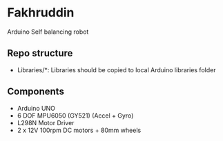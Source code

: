 Fakhruddin
======

Arduino Self balancing robot

Repo structure
--------------
* Libraries/*: Libraries should be copied to local Arduino libraries folder

Components
----------
* Arduino UNO
* 6 DOF MPU6050 (GY521) (Accel + Gyro)
* L298N Motor Driver
* 2 x 12V 100rpm DC motors + 80mm wheels

